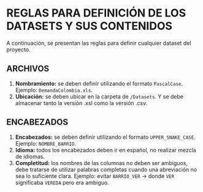 # REGLAS PARA DEFINICIÓN DE LOS DATASETS Y SUS CONTENIDOS

A continuación, se presentan las reglas para definir cualquier dataset del proyecto.

## ARCHIVOS
1. **Nombramiento:** se deben definir utilizando el formato `PascalCase`. Ejemplo: `DemandaColombia.xls`.
2. **Ubicación:** se deben ubicar en la carpeta de `/Datasets`. Y se debe almacenar tanto la versión .xsl como la versión .csv.

## ENCABEZADOS
1. **Encabezados:** se deben definir utilizando el formato `UPPER_SNAKE_CASE`. Ejemplo: `NOMBRE_BARRIO`.
2. **Idioma:** todos los encabezados deben ir en español, no realizar mezcla de idiomas.
3. **Completitud:** los nombres de las columnas no deben ser ambiguos, debe tratarse de utilizar palabras completas cuando una abreviación no sea lo suficiente clara. Ejemplo: evitar `BARRIO_VER` -> donde `VER` significaba `VEREDA` pero era ambiguo.

